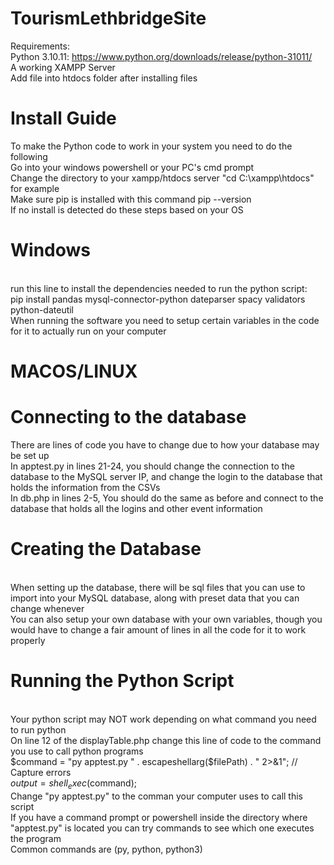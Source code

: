 # TourismLethbridgeSite
Requirements:
<br>Python 3.10.11: https://www.python.org/downloads/release/python-31011/
<br>A working XAMPP Server
<br>Add file into htdocs folder after installing files
# Install Guide
To make the Python code to work in your system you need to do the following
<br>Go into your windows powershell or your PC's cmd prompt
<br>Change the directory to your xampp/htdocs server "cd C:\xampp\htdocs" for example
<br>Make sure pip is installed with this command pip --version
<br>If no install is detected do these steps based on your OS
# Windows
<br>run this line to install the dependencies needed to run the python script: 
<br>pip install pandas mysql-connector-python dateparser spacy validators python-dateutil
<br>When running the software you need to setup certain variables in the code for it to actually run on your computer
# MACOS/LINUX
# Connecting to the database
There are lines of code you have to change due to how your database may be set up
<br>In apptest.py in lines 21-24, you should change the connection to the database to the MySQL server IP, and change the login to the database that holds the information from the CSVs
<br>In db.php in lines 2-5, You should do the same as before and connect to the database that holds all the logins and other event information
# Creating the Database
<br>When setting up the database, there will be sql files that you can use to import into your MySQL database, along with preset data that you can change whenever
<br>You can also setup your own database with your own variables, though you would have to change a fair amount of lines in all the code for it to work properly
# Running the Python Script
<br>Your python script may NOT work depending on what command you need to run python
<br>On line 12 of the displayTable.php change this line of code to the command you use to call python programs
<br>$command = "py apptest.py " . escapeshellarg($filePath) . " 2>&1"; // Capture errors
<br>$output = shell_exec($command);
<br>Change "py apptest.py" to the comman your computer uses to call this script
<br>If you have a command prompt or powershell inside the directory where "apptest.py" is located you can try commands to see which one executes the program
<br>Common commands are (py, python, python3)

